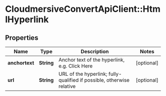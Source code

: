 # CloudmersiveConvertApiClient::HtmlHyperlink

## Properties
Name | Type | Description | Notes
------------ | ------------- | ------------- | -------------
**anchortext** | **String** | Anchor text of the hyperlink, e.g. Click Here | [optional] 
**url** | **String** | URL of the hyperlink; fully-qualified if possible, otherwise relative | [optional] 


